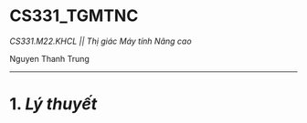 # CS331_TGMTNC
*CS331.M22.KHCL || Thị giác Máy tính Nâng cao*

Nguyen Thanh Trung
________________________________________________
# 1. *Lý thuyết*
